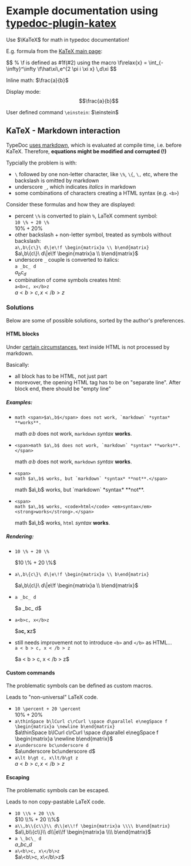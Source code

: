 # Example documentation using [typedoc-plugin-katex](https://www.npmjs.com/package/typedoc-plugin-katex)

Use $\KaTeX$ for math in typedoc documentation!

E.g. formula from the [KaTeX main page](https://katex.org/):

<p>
$$
% \f is defined as #1f(#2) using the macro
\f\relax{x} = \int_{-\infty}^\infty
    \f\hat\xi\,e^{2 \pi i \xi x}
    \,d\xi
$$
</p>

Inline math: $\frac{a}{b}$

Display mode: $$\frac{a}{b}$$

User defined command `\einstein`: $\einstein$

## KaTeX - Markdown interaction
TypeDoc
[uses markdown](https://typedoc.org/guides/doccomments/#markdown),
which is evaluated at compile time, i.e. before KaTeX.
Therefore, **equations might be modified and corrupted (!)**

Typcially the problem is with:
- `\` followed by one non-letter character, like `\%`, `\{`, `\,` etc, where the backslash is omitted by markdown
- underscore `_`, which indicates _italics_ in markdown
- some combinations of characters creating a HTML syntax (e.g. `<b>`)

Consider these formulas and how they are displayed:
- percent `\%` is converted to plain `%`, LaTeX comment symbol:<br>
  `10 \% + 20 \%`<br>
  $10 \% + 20 \%$
- other backslash + non-letter symbol, treated as symbols without backslash:<br>
  `a\,b\{c\}\ d\|e\!f \begin{matrix}a \\ b\end{matrix}`<br>
  $a\,b\{c\}\ d\|e\!f \begin{matrix}a \\ b\end{matrix}$
- underscore `_` couple is converted to italics:<br>
  `a _bc_ d`<br>
  $a _bc_ d$
- combination of come symbols creates html:<br>
  `a<b>c, x</b>z`<br>
  $a<b>c, x</b>z$

### Solutions
Below are some of possible solutions, sorted by the author's preferences.

#### HTML blocks
Under [certain circumstances](https://github.github.com/gfm/#html-blocks),
text inside HTML is not processed by markdown.

Basically:
- all block has to be HTML, not just part
- morevover, the opening HTML tag has to be on "separate line". After block end, there should be "empty line"

##### Examples:
- ```
  math <span>$a\,b$</span> does not work, `markdown` *syntax* **works**.
  ```
  math <span>$a\,b$</span> does not work, `markdown` *syntax* **works**.

- ```
  <span>math $a\,b$ does not work, `markdown` *syntax* **works**.</span>
  ```
  <span>math $a\,b$ does not work, `markdown` *syntax* **works**.</span>

- ```
  <span>
  math $a\,b$ works, but `markdown` *syntax* **not**.</span>
  ```
  <span>
  math $a\,b$ works, but `markdown` *syntax* **not**.</span>

- ```
  <span>
  math $a\,b$ works, <code>html</code> <em>syntax</em> <strong>works</strong>.</span>
  ```
  <span>
  math $a\,b$ works, <code>html</code> <em>syntax</em> <strong>works</strong>.</span>

##### Rendering:
- `10 \% + 20 \%`<br>
  <p>
  $10 \% + 20 \%$
  </p>
- `a\,b\{c\}\ d\|e\!f \begin{matrix}a \\ b\end{matrix}`<br>
  <p>
  $a\,b\{c\}\ d\|e\!f \begin{matrix}a \\ b\end{matrix}$
  </p>
- `a _bc_ d`<br>
  <p>
  $a _bc_ d$
  </p>
- `a<b>c, x</b>z`<br>
  <p>
  $a<b>c, x</b>z$
  </p>
- still needs improvement not to introduce `<b>` and `</b>` as HTML...<br>
  `a < b > c, x < /b > z`<br>
  <p>
  $a < b > c, x < /b > z$
  </p>

#### Custom commands
The problematic symbols can be defined as custom macros.

Leads to "non-universal" LaTeX code.
- `10 \percent + 20 \percent`<br>
  $10 \percent + 20 \percent$
- `a\thinSpace b\lCurl c\rCurl \space d\parallel e\negSpace f \begin{matrix}a \newline b\end{matrix}`<br>
  $a\thinSpace b\lCurl c\rCurl \space d\parallel e\negSpace f \begin{matrix}a \newline b\end{matrix}$
- `a\underscore bc\underscore d`<br>
  $a\underscore bc\underscore d$
- `a\lt b\gt c, x\lt/b\gt z`<br>
  $a\lt b\gt c, x\lt/b\gt z$

#### Escaping
The problematic symbols can be escaped.

Leads to non copy-pastable LaTeX code.
- `10 \\% + 20 \\%`<br>
  $10 \\% + 20 \\%$
- `a\\,b\\{c\\}\\ d\\|e\\!f \begin{matrix}a \\\\ b\end{matrix}`<br>
  $a\\,b\\{c\\}\\ d\\|e\\!f \begin{matrix}a \\\\ b\end{matrix}$
- `a \_bc\_ d`<br>
  $a \_bc\_ d$
- `a\<b\>c, x\</b\>z`<br>
  $a\<b\>c, x\</b\>z$
